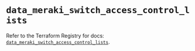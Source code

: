 # `data_meraki_switch_access_control_lists`

Refer to the Terraform Registry for docs: [`data_meraki_switch_access_control_lists`](https://registry.terraform.io/providers/ciscodevnet/meraki/1.7.1/docs/data-sources/switch_access_control_lists).
